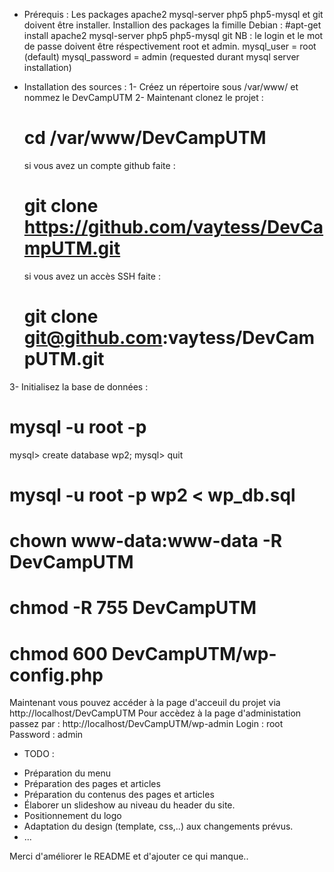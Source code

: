 * Prérequis :
Les packages apache2 mysql-server php5 php5-mysql et git doivent être installer.
Installion des packages la fimille Debian : #apt-get install apache2 mysql-server php5 php5-mysql git
NB : le login et le mot de passe doivent être réspectivement root et admin.
mysql_user = root (default)
mysql_password = admin (requested durant mysql server installation)


* Installation des sources :
1- Créez un répertoire sous /var/www/ et nommez le DevCampUTM
2- Maintenant clonez le projet :
  # cd /var/www/DevCampUTM
  si vous avez un compte github faite :
  # git clone https://github.com/vaytess/DevCampUTM.git
  si vous avez un accès SSH faite :
  # git clone git@github.com:vaytess/DevCampUTM.git
3- Initialisez la base de données :
  # mysql -u root -p
  mysql> create database wp2;
  mysql> quit
  # mysql -u root -p wp2 < wp_db.sql
  # chown www-data:www-data -R DevCampUTM
  # chmod -R 755 DevCampUTM
  # chmod 600 DevCampUTM/wp-config.php

Maintenant vous pouvez accéder à la page d'acceuil du projet via http://localhost/DevCampUTM
Pour accèdez à la page d'administation passez par : http://localhost/DevCampUTM/wp-admin
Login : root
Password : admin

* TODO :
- Préparation du menu
- Préparation des pages et articles
- Préparation du contenus des pages et articles
- Élaborer un slideshow au niveau du header du site.
- Positionnement du logo
- Adaptation du design (template, css,..) aux changements prévus.
- ...

Merci d'améliorer le README et d'ajouter ce qui manque..
